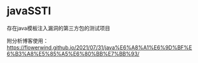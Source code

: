 # javaSSTI
存在java模板注入漏洞的第三方包的测试项目

附分析博客使用：https://flowerwind.github.io/2021/07/31/java%E6%A8%A1%E6%9D%BF%E6%B3%A8%E5%85%A5%E6%80%BB%E7%BB%93/